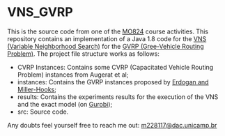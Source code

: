 # VNS_GVRP

This is the source code from one of the [MO824](https://www.dac.unicamp.br/portal/caderno-de-horarios/2019/1/S/P/IC/MO824) course activities. 
This repository contains an implementation of a Java 1.8 code for the [VNS (Variable Neighborhood Search)](https://doi.org/10.1016/S0305-0548(97)00031-2) for the [GVRP (Gree-Vehicle Routing Problem)](https://doi.org/10.1016/j.tre.2011.08.001).
The project file structure works as follows:

* CVRP Instances: Contains some CVRP (Capacitated Vehicle Routing Problem) instances from Augerat et al;
* instances: Contains the GVRP instances proposed by [Erdogan and Miller-Hooks](https://doi.org/10.1016/j.tre.2011.08.001);
* results: Contains the experiments results for the execution of the VNS and the exact model (on [Gurobi](https://www.gurobi.com/));
* src: Source code.

Any doubts feel yourself free to reach me out: m228117@dac.unicamp.br
